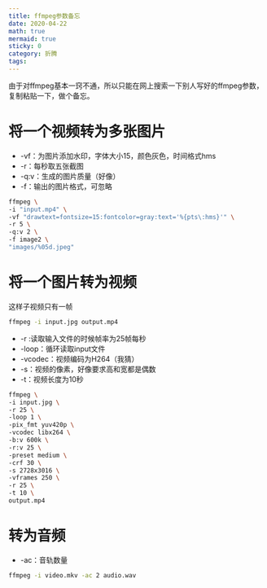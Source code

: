 ```yaml
---
title: ffmpeg参数备忘
date: 2020-04-22
math: true
mermaid: true
sticky: 0
category: 折腾
tags:
---
```


由于对ffmpeg基本一窍不通，所以只能在网上搜索一下别人写好的ffmpeg参数，复制粘贴一下，做个备忘。

# 将一个视频转为多张图片

+ -vf：为图片添加水印，字体大小15，颜色灰色，时间格式hms
+ -r：每秒取五张截图
+ -q:v：生成的图片质量（好像）
+ -f：输出的图片格式，可忽略

```bash
ffmpeg \
-i "input.mp4" \
-vf "drawtext=fontsize=15:fontcolor=gray:text='%{pts\:hms}'" \
-r 5 \
-q:v 2 \
-f image2 \
"images/%05d.jpeg"
```

# 将一个图片转为视频

这样子视频只有一帧

```bash
ffmpeg -i input.jpg output.mp4
```

+ -r :读取输入文件的时候帧率为25帧每秒
+ -loop：循环读取input文件
+ -vcodec：视频编码为H264（我猜）
+ -s：视频的像素，好像要求高和宽都是偶数
+ -t：视频长度为10秒

```bash
ffmpeg \
-i input.jpg \
-r 25 \
-loop 1 \
-pix_fmt yuv420p \
-vcodec libx264 \
-b:v 600k \
-r:v 25 \
-preset medium \
-crf 30 \
-s 2728x3016 \
-vframes 250 \
-r 25 \
-t 10 \
output.mp4
```

# 转为音频

+ -ac：音轨数量

```bash
ffmpeg -i video.mkv -ac 2 audio.wav
```